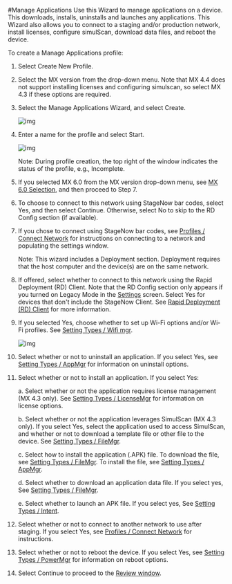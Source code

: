 #Manage Applications
Use this Wizard to manage applications on a device. This downloads, installs, uninstalls and launches any applications. This Wizard  also allows you to connect to a staging and/or production network, install licenses, configure simulScan, download data files, and reboot the device. 

To create a Manage Applications profile:

1. Select Create New Profile.

2. Select the MX version from the drop-down menu. Note that MX 4.4 does not support installing licenses and configuring simulscan, so select MX 4.3 if these options are required.

3. Select the Manage Applications Wizard, and select Create.

    ![img](images/profiles/manageapps_name.jpg)

4. Enter a name for the profile and select Start.

    ![img](images/profiles/manageapps_connectSN.jpg)

    Note: During profile creation, the top right of the window indicates the status of the profile, e.g., Incomplete.

5. If you selected MX 6.0 from the MX version drop-down menu, see [MX 6.0 Selection](../stagingprofiles?MX%206.0%20Selection), and then proceed to Step 7.

6. To choose to connect to this network using StageNow bar codes, select Yes, and then select Continue. Otherwise, select No to skip to the RD Config section (if available).

7. If you chose to connect using StageNow bar codes, see [Profiles / Connect Network](../Profiles/ConnectNetwork) for instructions on connecting to a network and populating the settings window.

   Note: This wizard includes a Deployment section. Deployment requires that the host computer and the device(s) are on the same network. 

8. If offered, select whether to connect to this network using the Rapid Deployment (RD) Client. Note that the RD Config section only appears if you turned on Legacy Mode in the [Settings](../gettingstarted?Settings) screen. Select Yes for devices that don't include the StageNow Client. See [Rapid Deployment (RD) Client](../stageclient?Rapid%20Deployment%20Client) for more information.

9. If you selected Yes, choose whether to set up Wi-Fi options and/or Wi-Fi profiles. See [Setting Types / Wifi mgr](../csp/wifi).

    ![img](images/profiles/manageapps_uninstall.jpg)

10. Select whether or not to uninstall an application. If you select Yes, see [Setting Types / AppMgr](../csp/app) for information on uninstall options. 

11. Select whether or not to install an application. If you select Yes:

    a. Select whether or not the application requires license management (MX 4.3 only). See [Setting Types / LicenseMgr](../csp/license) for information on license options.

    b. Select whether or not the application leverages SimulScan (MX 4.3 only). If you select Yes, select the application used to access SimulScan, and whether or not to download a template file or other file to the device. See [Setting Types / FileMgr](../csp/file).

    c. Select how to install the application (.APK) file. To download the file, see [Setting Types / FileMgr](../csp/file). To install the file, see [Setting Types / AppMgr](../csp/app).

    d. Select whether to download an application data file. If you select yes, See [Setting Types / FileMgr](../csp/file).

    e. Select whether to launch an APK file. If you select yes, See [Setting Types / Intent](../csp/intent).

12. Select whether or not to connect to another network to use after staging. If you select Yes, see [Profiles / Connect Network](../Profiles/ConnectNetwork) for instructions.

13. Select whether or not to reboot the device. If you select Yes, see [Setting Types / PowerMgr](../csp/power) for information on reboot options.

14. Select Continue to proceed to the [Review window](../stagingprofiles?Review).
